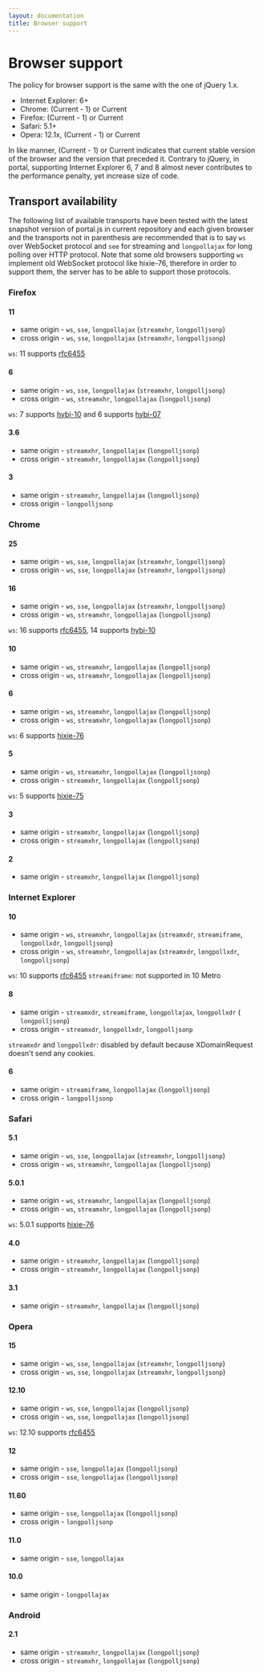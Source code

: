 ```yaml
---
layout: documentation
title: Browser support
---
```


# Browser support
The policy for browser support is the same with the one of jQuery 1.x.

* Internet Explorer: 6+
* Chrome: (Current - 1) or Current
* Firefox: (Current - 1) or Current	
* Safari: 5.1+
* Opera: 12.1x, (Current - 1) or Current

In like manner, (Current - 1) or Current indicates that current stable version of the browser and the version that preceded it. Contrary to jQuery, in portal, supporting Internet Explorer 6, 7 and 8 almost never contributes to the performance penalty, yet increase size of code.

## Transport availability
The following list of available transports have been tested with the latest snapshot version of portal.js in current repository and each given browser and the transports not in parenthesis are recommended that is to say `ws` over WebSocket protocol and `see` for streaming and `longpollajax` for long polling over HTTP protocol. Note that some old browsers supporting `ws` implement old WebSocket protocol like hixie-76, therefore in order to support them, the server has to be able to support those protocols.

### Firefox
#### 11
* same origin - `ws`, `sse`, `longpollajax` (`streamxhr`, `longpolljsonp`)
* cross origin - `ws`, `sse`, `longpollajax` (`streamxhr`, `longpolljsonp`)

`ws`: 11 supports [rfc6455](http://tools.ietf.org/html/rfc6455)

#### 6
* same origin - `ws`, `sse`, `longpollajax` (`streamxhr`, `longpolljsonp`)
* cross origin - `ws`, `streamxhr`, `longpollajax` (`longpolljsonp`)

`ws`: 7 supports [hybi-10](http://tools.ietf.org/html/draft-ietf-hybi-thewebsocketprotocol-10) and 6 supports [hybi-07](http://tools.ietf.org/html/draft-ietf-hybi-thewebsocketprotocol-07)

#### 3.6
* same origin - `streamxhr`, `longpollajax` (`longpolljsonp`)
* cross origin - `streamxhr`, `longpollajax` (`longpolljsonp`)

#### 3
* same origin - `streamxhr`, `longpollajax` (`longpolljsonp`)
* cross origin - `longpolljsonp`

### Chrome
#### 25
* same origin - `ws`, `sse`, `longpollajax` (`streamxhr`, `longpolljsonp`)
* cross origin - `ws`, `sse`, `longpollajax` (`streamxhr`, `longpolljsonp`)

#### 16
* same origin - `ws`, `sse`, `longpollajax` (`streamxhr`, `longpolljsonp`)
* cross origin - `ws`, `streamxhr`, `longpollajax` (`longpolljsonp`)

`ws`: 16 supports [rfc6455](http://tools.ietf.org/html/rfc6455), 14 supports [hybi-10](http://tools.ietf.org/html/draft-ietf-hybi-thewebsocketprotocol-10)

#### 10
* same origin - `ws`, `streamxhr`, `longpollajax` (`longpolljsonp`)
* cross origin - `ws`, `streamxhr`, `longpollajax` (`longpolljsonp`)

#### 6
* same origin - `ws`, `streamxhr`, `longpollajax` (`longpolljsonp`)
* cross origin - `ws`, `streamxhr`, `longpollajax` (`longpolljsonp`)

`ws`: 6 supports [hixie-76](http://tools.ietf.org/html/draft-hixie-thewebsocketprotocol-76)

#### 5
* same origin - `ws`, `streamxhr`, `longpollajax` (`longpolljsonp`)
* cross origin - `streamxhr`, `longpollajax` (`longpolljsonp`)

`ws`: 5 supports [hixie-75](http://tools.ietf.org/html/draft-hixie-thewebsocketprotocol-75)

#### 3
* same origin - `streamxhr`, `longpollajax` (`longpolljsonp`)
* cross origin - `streamxhr`, `longpollajax` (`longpolljsonp`)

#### 2
* same origin - `streamxhr`, `longpollajax` (`longpolljsonp`)

### Internet Explorer
#### 10
* same origin - `ws`, `streamxhr`, `longpollajax` (`streamxdr`, `streamiframe`, `longpollxdr`, `longpolljsonp`)
* cross origin - `ws`, `streamxhr`, `longpollajax` (`streamxdr`, `longpollxdr`, `longpolljsonp`)

`ws`: 10 supports [rfc6455](http://tools.ietf.org/html/rfc6455)
`streamiframe`: not supported in 10 Metro

#### 8
* same origin - `streamxdr`, `streamiframe`, `longpollajax`, `longpollxdr` ( `longpolljsonp`)
* cross origin - `streamxdr`, `longpollxdr`, `longpolljsonp`

`streamxdr` and `longpollxdr`: disabled by default because XDomainRequest doesn't send any cookies.

#### 6
* same origin - `streamiframe`, `longpollajax` (`longpolljsonp`)
* cross origin - `longpolljsonp`

### Safari
#### 5.1
* same origin - `ws`, `sse`, `longpollajax` (`streamxhr`, `longpolljsonp`)
* cross origin - `ws`, `streamxhr`, `longpollajax` (`longpolljsonp`)

#### 5.0.1
* same origin - `ws`, `streamxhr`, `longpollajax` (`longpolljsonp`)
* cross origin - `ws`, `streamxhr`, `longpollajax` (`longpolljsonp`)

`ws`: 5.0.1 supports [hixie-76](http://tools.ietf.org/html/draft-hixie-thewebsocketprotocol-76)

#### 4.0
* same origin - `streamxhr`, `longpollajax` (`longpolljsonp`)
* cross origin - `streamxhr`, `longpollajax` (`longpolljsonp`)

#### 3.1
* same origin - `streamxhr`, `longpollajax` (`longpolljsonp`)

### Opera
#### 15
* same origin - `ws`, `sse`, `longpollajax` (`streamxhr`, `longpolljsonp`)
* cross origin - `ws`, `sse`, `longpollajax` (`streamxhr`, `longpolljsonp`)

#### 12.10
* same origin - `ws`, `sse`, `longpollajax` (`longpolljsonp`)
* cross origin - `ws`, `sse`, `longpollajax` (`longpolljsonp`)

`ws`: 12.10 supports [rfc6455](http://tools.ietf.org/html/rfc6455)

#### 12
* same origin - `sse`, `longpollajax` (`longpolljsonp`)
* cross origin - `sse`, `longpollajax` (`longpolljsonp`)

#### 11.60
* same origin - `sse`, `longpollajax` (`longpolljsonp`)
* cross origin - `longpolljsonp`

#### 11.0
* same origin - `sse`, `longpollajax`

#### 10.0
* same origin - `longpollajax`

### Android
#### 2.1
* same origin - `streamxhr`, `longpollajax` (`longpolljsonp`)
* cross origin - `streamxhr`, `longpollajax` (`longpolljsonp`)